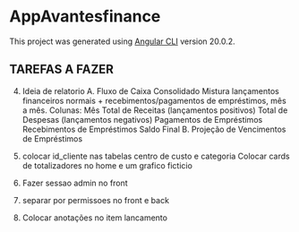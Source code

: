 # AppAvantesfinance

This project was generated using [Angular CLI](https://github.com/angular/angular-cli) version 20.0.2.

## TAREFAS A FAZER

4. Ideia de relatorio
    A. Fluxo de Caixa Consolidado
        Mistura lançamentos financeiros normais + recebimentos/pagamentos de empréstimos, mês a mês.
        Colunas:
        Mês
        Total de Receitas (lançamentos positivos)
        Total de Despesas (lançamentos negativos)
        Pagamentos de Empréstimos
        Recebimentos de Empréstimos
        Saldo Final
    B. Projeção de Vencimentos de Empréstimos

7. colocar id_cliente nas tabelas centro de custo e categoria
    Colocar cards de  totalizadores no home e um grafico ficticio
8. Fazer sessao admin no front
9. separar por permissoes no front e back
5. Colocar anotações no item lancamento